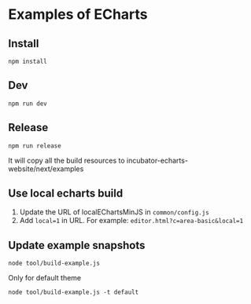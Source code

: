 # Examples of ECharts

## Install

```shell
npm install
```

## Dev

```shell
npm run dev
```

## Release

```shell
npm run release
```

It will copy all the build resources to incubator-echarts-website/next/examples

## Use local echarts build

1. Update the URL of localEChartsMinJS in `common/config.js`
2. Add `local=1` in URL. For example: `editor.html?c=area-basic&local=1`


## Update example snapshots

```shell
node tool/build-example.js
```

Only for default theme

```shell
node tool/build-example.js -t default
```